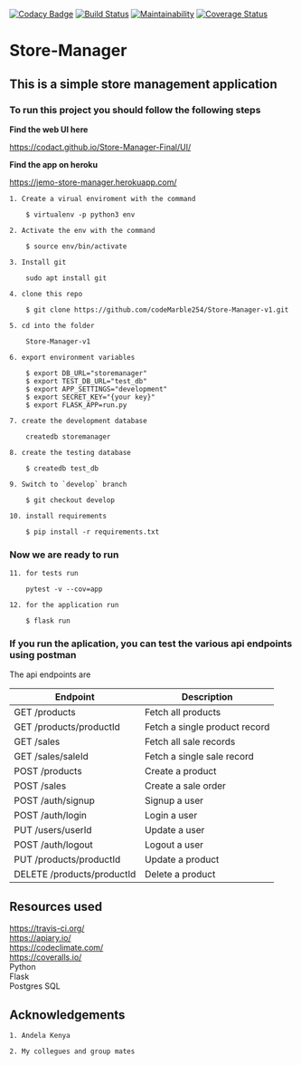 [![Codacy Badge](https://api.codacy.com/project/badge/Grade/67645d217d094e27b72c90cc0656fafc)](https://app.codacy.com/app/codeMarble254/Store-Manager-v1?utm_source=github.com&utm_medium=referral&utm_content=codeMarble254/Store-Manager-v1&utm_campaign=Badge_Grade_Dashboard)
[![Build Status](https://travis-ci.org/codeMarble254/Store-Manager-v1.svg?branch=bg-fix-heroku-deployment-161331066)](https://travis-ci.org/codeMarble254/Store-Manager-v1)
[![Maintainability](https://api.codeclimate.com/v1/badges/844b5306d2d6cae17f34/maintainability)](https://codeclimate.com/github/codeMarble254/Store-Manager-v1/maintainability)
[![Coverage Status](https://coveralls.io/repos/github/codeMarble254/Store-Manager-v1/badge.svg?branch=develop)](https://coveralls.io/github/codeMarble254/Store-Manager-v1?branch=develop)

# Store-Manager
## This is a simple store management application

### To run this project you should follow the following steps
**Find the web UI here**  

<https://codact.github.io/Store-Manager-Final/UI/> 

**Find the app on heroku**  

<https://jemo-store-manager.herokuapp.com/> 

    1. Create a virual enviroment with the command

```
    $ virtualenv -p python3 env
```

    2. Activate the env with the command

```
    $ source env/bin/activate
```

    3. Install git
```
    sudo apt install git

```

    4. clone this repo
```
    $ git clone https://github.com/codeMarble254/Store-Manager-v1.git
```
    5. cd into the folder 
```
    Store-Manager-v1
```

    6. export environment variables 
```
    $ export DB_URL="storemanager"
    $ export TEST_DB_URL="test_db"
    $ export APP_SETTINGS="development"
    $ export SECRET_KEY="{your key}"
    $ export FLASK_APP=run.py
```

    7. create the development database
```
    createdb storemanager
```

    8. create the testing database
```
    $ createdb test_db
```

    9. Switch to `develop` branch
```
    $ git checkout develop
```

    10. install requirements
```
    $ pip install -r requirements.txt
```

### Now we are ready to run

    11. for tests run
```
    pytest -v --cov=app
```

    12. for the application run  
```
    $ flask run
```
### If you run the aplication, you can test the various api endpoints using postman

The api endpoints are

| Endpoint                   | Description                   |
| ---                        | ---                           |
| GET /products              | Fetch all products            |
| GET /products/productId    | Fetch a single product record |
| GET /sales                 | Fetch all sale records        |
| GET /sales/saleId          | Fetch a single sale record    |
| POST /products             | Create a product              |
| POST /sales                | Create a sale order           |
| POST /auth/signup          | Signup a user                 |
| POST /auth/login           | Login a user                  |
| PUT /users/userId          | Update a user                 |
| POST /auth/logout          | Logout a user                 |
| PUT /products/productId    | Update a product              |
| DELETE /products/productId | Delete a product              |

## **Resources used** 

<https://travis-ci.org/> \
<https://apiary.io/> \
<https://codeclimate.com/> \
<https://coveralls.io/> \
Python \
Flask \
Postgres SQL

## **Acknowledgements**

    1. Andela Kenya

    2. My collegues and group mates

